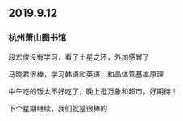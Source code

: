 ## 2019.9.12
### 杭州萧山图书馆

段宏俊没有学习，看了土星之环，外加感冒了

马晓君很棒，学习韩语和英语，和晶体管基本原理

中午吃的饭太不好吃了，晚上逛万象和超市，好期待！

下个星期继续，我们就是很棒的
